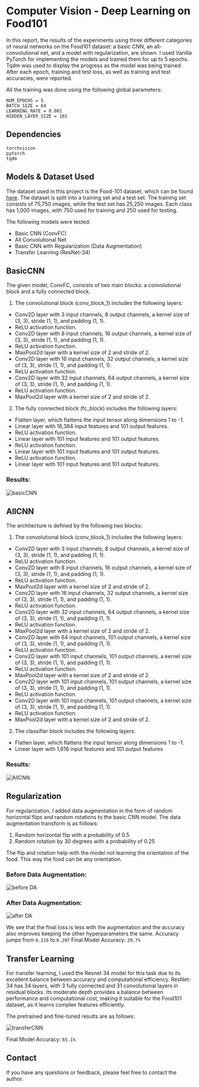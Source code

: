 # Computer Vision - Deep Learning on Food101
In this report, the results of the experiments using three different categories of neural
networks on the Food101 dataset: a basic CNN, an all-convolutional net, and a model
with regularization, are shown. I used Vanilla PyTorch for implementing the models and
trained them for up to 5 epochs. Tqdm was
used to display the progress as the model was being trained. After each epoch, training
and test loss, as well as training and test accuracies, were reported.


All the training was done using the following global parameters:
`````
NUM_EPOCHS = 5
BATCH_SIZE = 64
LEARNING_RATE = 0.001
HIDDEN_LAYER_SIZE = 101
`````

## Dependencies
`````
torchvision
pytorch
tqdm
`````

## Models & Dataset Used
The dataset used in this project is the Food-101 dataset, which can be found [here](https://data.vision.ee.ethz.ch/cvl/datasets_extra/food-101/). The dataset is split into a training set and a test set. The training set consists of 75,750 images, while the test set has 25,250 images. Each class has 1,000 images, with 750 used for training and 250 used for testing.

The following models were tested:

- Basic CNN (ConvFC)
- All Convolutional Net
- Basic CNN with Regularization (Data Augmentation)
- Transfer Learning (ResNet-34)



## BasicCNN
The given model, ConvFC, consists of two main blocks: a convolutional block and a fully
connected block.
1. The convolutional block (conv_block_1) includes the following layers:
- Conv2D layer with 3 input channels, 8 output channels, a kernel size of (3, 3), stride
(1, 1), and padding (1, 1).
- ReLU activation function.
- Conv2D layer with 8 input channels, 16 output channels, a kernel size of (3, 3),
stride (1, 1), and padding (1, 1).
- ReLU activation function.
- MaxPool2d layer with a kernel size of 2 and stride of 2.
- Conv2D layer with 16 input channels, 32 output channels, a kernel size of (3, 3),
stride (1, 1), and padding (1, 1).
- ReLU activation function.
- Conv2D layer with 32 input channels, 64 output channels, a kernel size of (3, 3),
stride (1, 1), and padding (1, 1).
- ReLU activation function.
- MaxPool2d layer with a kernel size of 2 and stride of 2.
2. The fully connected block (fc_block) includes the following layers:
- Flatten layer, which flattens the input tensor along dimensions 1 to -1.
- Linear layer with 16,384 input features and 101 output features.
- ReLU activation function.
- Linear layer with 101 input features and 101 output features.
- ReLU activation function.
- Linear layer with 101 input features and 101 output features.
- ReLU activation function.
- Linear layer with 101 input features and 101 output features.

### Results:
![basicCNN](src/image-000.png)

## AllCNN

The architecture is defined by the following two blocks:

1. The convolutional block (conv_block_1) includes the following layers:
- Conv2D layer with 3 input channels, 8 output channels, a kernel size of (3, 3),
stride (1, 1), and padding (1, 1).
- ReLU activation function.
- Conv2D layer with 8 input channels, 16 output channels, a kernel size of (3, 3),
stride (1, 1), and padding (1, 1).
- ReLU activation function.
- MaxPool2d layer with a kernel size of 2 and stride of 2.
- Conv2D layer with 16 input channels, 32 output channels, a kernel size of (3, 3),
stride (1, 1), and padding (1, 1).
- ReLU activation function.
- Conv2D layer with 32 input channels, 64 output channels, a kernel size of (3, 3),
stride (1, 1), and padding (1, 1).
- ReLU activation function.
- MaxPool2d layer with a kernel size of 2 and stride of 2.
- Conv2D layer with 64 input channels, 101 output channels, a kernel size of (3, 3),
stride (1, 1), and padding (1, 1).
- ReLU activation function.
- Conv2D layer with 101 input channels, 101 output channels, a kernel size of (3,
3), stride (1, 1), and padding (1, 1).
- ReLU activation function.
- MaxPool2d layer with a kernel size of 2 and stride of 2.
- Conv2D layer with 101 input channels, 101 output channels, a kernel size of (3,
3), stride (1, 1), and padding (1, 1).
- ReLU activation function.
- Conv2D layer with 101 input channels, 101 output channels, a kernel size of (3,
3), stride (1, 1), and padding (1, 1).
- ReLU activation function.
- MaxPool2d layer with a kernel size of 2 and stride of 2.
2. The classifier block includes the following layers:
- Flatten layer, which flattens the input tensor along dimensions 1 to -1.
- Linear layer with 1,616 input features and 101 output features

### Results:
![AllCNN](src/image-001.png)

## Regularization
For regularization, I added data augmentation in the form of random horizontal flips and
random rotations to the basic CNN model. The data augmentation transform is as
follows:
1. Random horizontal flip with a probability of 0.5
2. Random rotation by 30 degrees with a probability of 0.25

The flip and rotation help with the model not learning the orientation of the food. This
way the food can be any orientation.


### Before Data Augmentation: 
![before DA](src/image-002.png)


### After Data Augmentation: 
![after DA](src/image-003.png)

We see that the final loss is less with the augmentation and the accuracy also improves keeping
the other hyperparameters the same.
Accuracy jumps from `````0.216````` to `````0.297`````
Final Model Accuracy: `````29.7%`````

## Transfer Learning
For transfer learning, I used the Resnet 34 model for this task due to its excellent balance
between accuracy and computational efficiency. ResNet-34 has 34 layers, with 3 fully connected
and 31 convolutional layers in residual blocks. Its moderate depth provides a balance between
performance and computational cost, making it suitable for the Food101 dataset, as it learns
complex features efficiently.

The pretrained and fine-tuned results are as follows:

![transferCNN](src/image-003.png)

Final Model Accuracy: `````65.1%`````

## Contact
If you have any questions or feedback, please feel free to contact the author.
